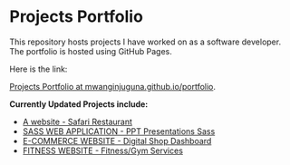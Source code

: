 # Projects Portfolio

This repository hosts projects I have worked on as a software developer. The portfolio is hosted using GitHub Pages.

Here is the link:

[Projects Portfolio at mwanginjuguna.github.io/portfolio](https://mwanginjuguna.github.io/portfolio/index.html).

**Currently Updated Projects include:**

- [A website - Safari Restaurant](https://mwanginjuguna.github.io/portfolio/pages/safari-restaurant.html)
- [SASS WEB APPLICATION - PPT Presentations Sass](https://mwanginjuguna.github.io/portfolio/pages/presentation-service.html)
- [E-COMMERCE WEBSITE - Digital Shop Dashboard](https://mwanginjuguna.github.io/portfolio/pages/e-commerce.html)
- [FITNESS WEBSITE - Fitness/Gym Services](https://mwanginjuguna.github.io/portfolio/pages/fitness-website.html)
